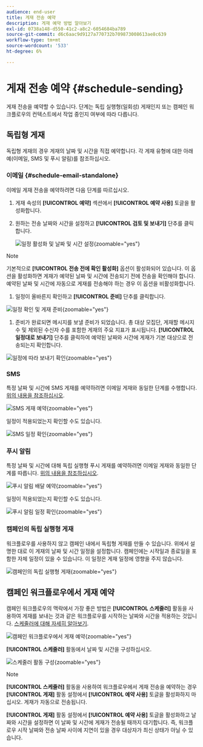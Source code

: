 ```yaml
---
audience: end-user
title: 게재 전송 예약
description: 게재 예약 방법 알아보기
exl-id: 0738a148-d550-41c2-a8c2-6054684ba789
source-git-commit: d6c6aac9d9127a770732b709873008613ae8c639
workflow-type: tm+mt
source-wordcount: '533'
ht-degree: 6%

---
```


# 게재 전송 예약 {#schedule-sending}

게재 전송을 예약할 수 있습니다. 단계는 독립 실행형(일회성) 게재인지 또는 캠페인 워크플로우의 컨텍스트에서 작업 중인지 여부에 따라 다릅니다.

## 독립형 게재

독립형 게재의 경우 게재의 날짜 및 시간을 직접 예약합니다. 각 게재 유형에 대한 아래 예(이메일, SMS 및 푸시 알림)를 참조하십시오.

### 이메일 {#schedule-email-standalone}

이메일 게재 전송을 예약하려면 다음 단계를 따르십시오.

1. 게재 속성의 **[!UICONTROL 예약]** 섹션에서 **[!UICONTROL 예약 사용]** 토글을 활성화합니다.

1. 원하는 전송 날짜와 시간을 설정하고 **[!UICONTROL 검토 및 보내기]** 단추를 클릭합니다.

   ![일정 활성화 및 날짜 및 시간 설정](assets/schedule-email-standalone.png){zoomable="yes"}

>[!NOTE]
>
>기본적으로 **[!UICONTROL 전송 전에 확인 활성화]** 옵션이 활성화되어 있습니다. 이 옵션을 활성화하면 게재가 예약된 날짜 및 시간에 전송되기 전에 전송을 확인해야 합니다. 예약된 날짜 및 시간에 자동으로 게재를 전송해야 하는 경우 이 옵션을 비활성화합니다.
>

1. 일정이 올바른지 확인하고 **[!UICONTROL 준비]** 단추를 클릭합니다.

![일정 확인 및 게재 준비](assets/schedule-email-standalone-prepare.png){zoomable="yes"}

1. 준비가 완료되면 메시지를 보낼 준비가 되었습니다. 총 대상 모집단, 게재할 메시지 수 및 제외된 수신자 수를 포함한 게재의 주요 지표가 표시됩니다. **[!UICONTROL 일정대로 보내기]** 단추를 클릭하여 예약된 날짜와 시간에 게재가 기본 대상으로 전송되는지 확인합니다.

![일정에 따라 보내기 확인](assets/schedule-email-standalone-send.png){zoomable="yes"}

### SMS

특정 날짜 및 시간에 SMS 게재를 예약하려면 이메일 게재와 동일한 단계를 수행합니다. [위의 내용을 참조하십시오](#schedule-email-standalone).

![SMS 게재 예약](assets/schedule-sms-standalone.png){zoomable="yes"}

일정이 적용되었는지 확인할 수도 있습니다.

![SMS 일정 확인](assets/schedule-sms-standalone-prepare.png){zoomable="yes"}

### 푸시 알림

특정 날짜 및 시간에 대해 독립 실행형 푸시 게재를 예약하려면 이메일 게재와 동일한 단계를 따릅니다. [위의 내용을 참조하십시오](#schedule-email-standalone).

![푸시 알림 배달 예약](assets/schedule-push-standalone.png){zoomable="yes"}

일정이 적용되었는지 확인할 수도 있습니다.

![푸시 알림 일정 확인](assets/schedule-push-standalone-prepare.png){zoomable="yes"}

### 캠페인의 독립 실행형 게재

워크플로우를 사용하지 않고 캠페인 내에서 독립형 게재를 만들 수 있습니다. 위에서 설명한 대로 이 게재의 날짜 및 시간 일정을 설정합니다. 캠페인에는 시작일과 종료일을 포함한 자체 일정이 있을 수 있습니다. 이 일정은 게재 일정에 영향을 주지 않습니다.

![캠페인의 독립 실행형 게재](assets/schedule-delivery-standalone.png){zoomable="yes"}

## 캠페인 워크플로우에서 게재 예약

캠페인 워크플로우의 맥락에서 가장 좋은 방법은 **[!UICONTROL 스케줄러]** 활동을 사용하여 게재를 보내는 것과 같은 워크플로우를 시작하는 날짜와 시간을 적용하는 것입니다. [스케줄러에 대해 자세히 알아보기](../workflows/activities/scheduler.md).

![캠페인 워크플로우에서 게재 예약](assets/schedule-workflow.png){zoomable="yes"}

**[!UICONTROL 스케줄러]** 활동에서 날짜 및 시간을 구성하십시오.

![스케줄러 활동 구성](assets/schedule-workflow-scheduler.png){zoomable="yes"}

>[!NOTE]
>
>**[!UICONTROL 스케줄러]** 활동을 사용하여 워크플로우에서 게재 전송을 예약하는 경우 **[!UICONTROL 게재]** 활동 설정에서 **[!UICONTROL 예약 사용]** 토글을 활성화하지 마십시오. 게재가 자동으로 전송됩니다.
>

**[!UICONTROL 게재]** 활동 설정에서 **[!UICONTROL 예약 사용]** 토글을 활성화하고 날짜와 시간을 설정하면 이 날짜 및 시간에 게재가 전송될 때까지 대기합니다. 즉, 워크플로우 시작 날짜와 전송 날짜 사이에 지연이 있을 경우 대상자가 최신 상태가 아닐 수 있습니다.